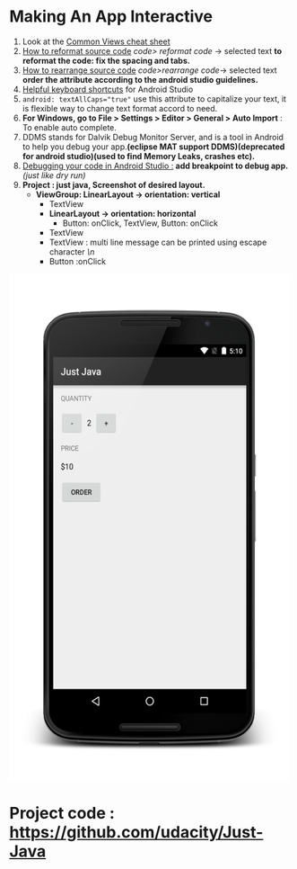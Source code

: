 # Making An App Interactive
1. Look at the <a href="https://s3.amazonaws.com/video.udacity-data.com/topher/2017/July/595ab9de_common-android-views-cheat-sheet/common-android-views-cheat-sheet.pdf">Common Views cheat sheet</a>
1. <a href="https://www.jetbrains.com/help/idea/reformat-and-rearrange-code.html">How to reformat source code</a>  *code> reformat code* -> selected text **to reformat the code: fix the spacing and tabs.**
2. <a href="https://www.jetbrains.com/help/idea/reformat-and-rearrange-code.html">How to rearrange source code</a> *code>rearrange code*-> selected text **order the attribute according to the android studio guidelines.**
3. <a href="https://developer.android.com/studio/intro?utm_source=udacity&utm_medium=course&utm_campaign=android_basics#key-commands">Helpful keyboard shortcuts</a> for Android Studio
4. <code>android: textAllCaps="true"</code> use this attribute to capitalize your text, it is flexible way to change text format accord to need.
5. **For Windows, go to File > Settings > Editor > General > Auto Import** : To enable auto complete.
6. DDMS stands for Dalvik Debug Monitor Server, and is a tool in Android to help you debug your app.**(eclipse MAT support DDMS)(deprecated for  android studio)(used to find Memory Leaks, crashes etc).**
7. <a href="https://developer.android.com/studio/debug?utm_source=udacity&utm_medium=course&utm_campaign=android_basics">Debugging your code in Android Studio :</a> **add breakpoint to debug app.** *(just like dry run)*
8. **Project : just java, Screenshot of desired layout.**
    * **ViewGroup: LinearLayout -> orientation: vertical**    
      * TextView
      * **LinearLayout -> orientation: horizontal**
        * Button: onClick, TextView, Button: onClick
      * TextView
      * TextView : multi line message can be printed using escape character *\n*
      * Button :onClick

<img src="justjava.png" width="500dp" height="900dp"/>

# Project code : https://github.com/udacity/Just-Java
